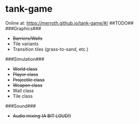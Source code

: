 # tank-game
Online at: https://merroth.github.io/tank-game/#/
##TODO##
###Graphics###
  - ~~Barriers/Walls~~
  - Tile variants
  - Transition tiles (grass-to-sand, etc.)

###Simulation###
  - ~~World class~~
  - ~~Player class~~
  - ~~Projectile class~~
  - ~~Weapon class~~
  - Wall class
  - Tile class

###Sound###
  - ~~Audio mixing (A BIT LOUD!)~~
